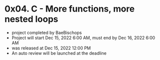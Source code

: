 # 0x04. C - More functions, more nested loops 
* project completed by BaeBischops
* Project will start Dec 15, 2022 6:00 AM, must end by Dec 16, 2022 6:00 AM
* was released at Dec 15, 2022 12:00 PM
* An auto review will be launched at the deadline
